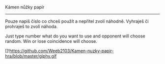 Kámen nůžky papír	
_________________________
Pouze napiš číslo co chceš použít a nepřítel zvolí náhodně. Vyhraješ či prohraješ to zvolí náhoda.

Just type number what do you want to use and opponent will choose random. Win or lose coincidence will choose. 

[]!https://github.com/Weeb2103/Kamen-nuzky-papir-hra/blob/master/giphy.gif
